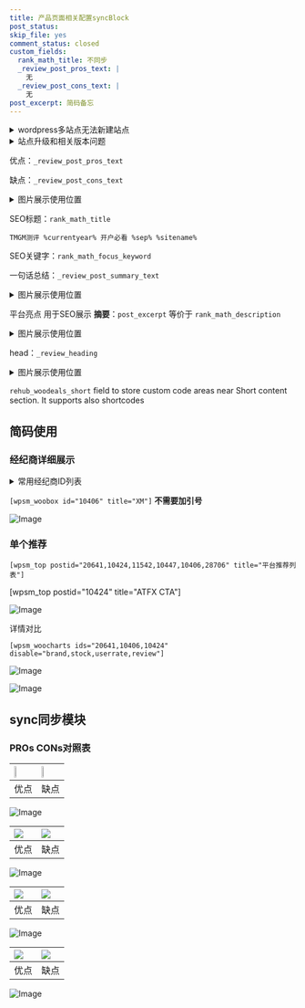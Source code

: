 ```yaml
---
title: 产品页面相关配置syncBlock
post_status: 
skip_file: yes
comment_status: closed
custom_fields:
  rank_math_title: 不同步
  _review_post_pros_text: |
    无
  _review_post_cons_text: |
    无
post_excerpt: 简码备忘
---
```

<details><summary>wordpress多站点无法新建站点</summary>

<li>和报错需要清理cookies一样的原因</li>
<li>wp-config.php里面<code>define( 'SUBDOMAIN_INSTALL', false );//子域名安装</code></li>
<li>新建子站点是用<code>define( 'SUBDOMAIN_INSTALL', true);//子域名安装</code> 完成以后，改成<code>false</code></li>
</details>

<details><summary>站点升级和相关版本问题</summary>

<p>wordpress：5.9.9
woocommerce：7.5.1
出现问题的地方：主题选项里面>><strong>Product layout >>compact style</strong></p>
<p>如何出现没有用过的字段 导致无法保存。先导出配置 然后进行修改，后面再次恢复即可。</p>
<p>出现部分字段无法显示时，需要返回默认布局后，对产品进行保存就好了。</p>
<p></p>
</details>

优点：`_review_post_pros_text`

缺点：`_review_post_cons_text`

<details><summary>图片展示使用位置</summary>

<img src="https://prod-files-secure.s3.us-west-2.amazonaws.com/39ed1227-6d7d-4570-be36-9ccd4a2c4241/f51d3d83-55d4-4bdf-9604-f37ec77ab556/Untitled.png?X-Amz-Algorithm=AWS4-HMAC-SHA256&X-Amz-Content-Sha256=UNSIGNED-PAYLOAD&X-Amz-Credential=ASIAZI2LB466SUOMCYXR%2F20250620%2Fus-west-2%2Fs3%2Faws4_request&X-Amz-Date=20250620T165519Z&X-Amz-Expires=3600&X-Amz-Security-Token=IQoJb3JpZ2luX2VjENn%2F%2F%2F%2F%2F%2F%2F%2F%2F%2FwEaCXVzLXdlc3QtMiJIMEYCIQC64DR6EGhVVHM%2BV1Q4oDOC9eVTLRWqTLcrzFGQB5gXpQIhAK%2BHygueo%2Fo%2FB8xWfWBGaZF1dXyGxitEPjQzyKYP4xUBKogECML%2F%2F%2F%2F%2F%2F%2F%2F%2F%2FwEQABoMNjM3NDIzMTgzODA1IgzuABG4lfNlG5I8Wy0q3ANFsqz2NID9K9lcbZVcFoYbGky8vtqmyYA%2F7r%2FbQri2Nxl9mVFaoELIvoaRbWEFQJgYugA5j5daL0gbHI8%2FDYTJeIzZIhXT%2FqxCcsgizpW8qKkKeplohUDvVKn1PhEOknQgYVmLDvapOjVjGgqYgGPGqCcmIVmgfAxuOdHGioR9jNk3g2FvGeYU%2FaHaFb4%2BHXVHJOdHHph0OrJlBaBunpVnAXGVP7eOURdDRDnJqIY8C7QhWznbyvQiskA3J0wP4S4GtfND1y37NulVZSozJQdpaoHE%2BPhteG20bUChe9UfgGmXEE4776QlyecktYPOQfUSL8miCTAQVvWs8ER5ymAnOiTLzqOMzEeeRb7FycnilyLyU%2BqB6dpBe0xEr8Bkob8S%2B%2B%2BaEy7Z43Z4RezaoL8AZNzSOVSvSOnUa0sO7qt8DSeI7w1jqSZxXAfw4xhlRqJ0gz5jdB1Xu%2Blm0SpcrVbh7MoymU3uD0JkohO48WYuOVERMAr9Qx0uYfhykbB9jFFVvk%2B97LZs239KUzzuq2qyJni5XpQ6qjg%2BYImr4H5hsI2AF9jl%2B1yHJWHzpunv%2BYUORVlmMHIcuCnYz5RWuvWXP%2Fn%2BaiZqkEAAC0ebYjBtIvMKabRI%2FNnilwIlsTCQl9bCBjqkAUhYfd0rnXOt8n3n%2FgsxVaEjtwuogz2WuSIN%2BT2YF6PZvRyqwO1lAuFR8iDASx2t246uXR6yX1U%2Fy5Ur9MfOtV0bm8YAmKko4%2B7nDPt4tRWdpFAfqLy2QnDQsKlOW573MbNm3EK4AFz%2B6cJyforqcIpDGUxvm5nlqfVJJLYq8Vn6Nr7tQRrYO04p9qOOzZ4vLmpXyN0nFhckbQ3SDsK49J7W%2B40U&X-Amz-Signature=a8a4b2c5e7e793f074d242b56e0463cf4a75e86cab7daf6ed1ef7abcb817ec1f&X-Amz-SignedHeaders=host&x-amz-checksum-mode=ENABLED&x-id=GetObject" alt="Image">
</details>

SEO标题：`rank_math_title`

`TMGM测评 %currentyear% 开户必看 %sep% %sitename%`

SEO关键字：`rank_math_focus_keyword`

一句话总结：`_review_post_summary_text`

<details><summary>图片展示使用位置</summary>

<img src="https://prod-files-secure.s3.us-west-2.amazonaws.com/39ed1227-6d7d-4570-be36-9ccd4a2c4241/4b96a922-296c-4f4e-8630-d1c870cbce01/Untitled.png?X-Amz-Algorithm=AWS4-HMAC-SHA256&X-Amz-Content-Sha256=UNSIGNED-PAYLOAD&X-Amz-Credential=ASIAZI2LB4662CQPOKTQ%2F20250620%2Fus-west-2%2Fs3%2Faws4_request&X-Amz-Date=20250620T165519Z&X-Amz-Expires=3600&X-Amz-Security-Token=IQoJb3JpZ2luX2VjENn%2F%2F%2F%2F%2F%2F%2F%2F%2F%2FwEaCXVzLXdlc3QtMiJIMEYCIQCnMAtNubYuzmU3JWIypXWC%2FonAaBL7HvEGR3XWokOpuAIhAIPoHd%2FJCWS6qq%2FB%2F05OluzrpjQaCB%2FWy8BOg2%2BTnZHrKogECML%2F%2F%2F%2F%2F%2F%2F%2F%2F%2FwEQABoMNjM3NDIzMTgzODA1IgxqMA3Cdl%2Fpi9rDDyoq3AO8mjJxoo8SuYmUtlbqD3yZ6fw2Vcb5caKYgdWinq2LnRvW2YijZeQLNko0wlU1kYW%2FRPQMMtfsN1E7w8PpSDNn5SSzkhbxQuejBxYu8WgDqu2vDEYRNW1l8Zoln%2FyIdaq6zK4OzQH7u4wm1pDRaPkCzFNGGFUcs9r6BDXWFGtDVgG%2BzRroZZdwwFmSJQkpyu9wZIaRlO7W10xGYJMf1fbr3oRf%2FRONF06MJ1GZGkEv2%2BfhwZSuAVvvTKN93lP7tVEYEaHVtQQKWRKRTppn17o1a2zFfpdi1Lte39Ufuom%2BmlRef5SE9pJnWoc%2BSRnbj688pUopgKbgm1W6b8UBUCeGToo%2FDwBwjOIrQ31npLvnk%2FASokb6QQfkJZyxzdzS4zbRxRq52N3B0gvVPeR0lcd3TGv%2BJSGR%2F3AhFQ0AyFEBvu2lL2SEdE3uuEBrXpzZUtWh2sNJcZadQ5z%2FXF28l5eYxZaiLYXbPFao0torqglZYYsSTAOImO7G2OvFxecFmpEy1SsCbOKMvXzVIoHEL0BbmHdV6%2BBi%2BniSJF5o3ivsj1kglQohsRtuPDzOAjhD2WBX7cQVT746MxdlfPFeBAoSqj%2F8BzLUvfQYnKzs0EYg%2FMZjXOhbUhxK%2BBB6vzD%2FltbCBjqkAW6taid9Yiaz5dMiGuLc1OFFYdpi10oIW8%2BAm1eh%2F7NsRvP3BCYGEPZOOy4gAiPjxUIzznl87nLUZBEmcG6941wroCwChUWycrDtoGkirD%2BmZ6zmYExGL6bPIFPR55KvCgWll%2BPEpFNaAkVbk40gkgVuJQ9hjkANRRpjXkxci6xH0gd5tOWhh0s%2BNeGzhcWlQCrtNDteFodn%2BsscD5lUFwN35tBD&X-Amz-Signature=aeaba6eb8687a7f17d521a05db2c0ad72d39319ccc3dce549e5436ca29b70b7f&X-Amz-SignedHeaders=host&x-amz-checksum-mode=ENABLED&x-id=GetObject" alt="Image">
</details>

平台亮点 用于SEO展示 **摘要**：`post_excerpt`  等价于 `rank_math_description`

<details><summary>图片展示使用位置</summary>

<img src="https://prod-files-secure.s3.us-west-2.amazonaws.com/39ed1227-6d7d-4570-be36-9ccd4a2c4241/1ee11f63-b60a-4dfe-a7a7-d58ff23b5d88/Untitled.png?X-Amz-Algorithm=AWS4-HMAC-SHA256&X-Amz-Content-Sha256=UNSIGNED-PAYLOAD&X-Amz-Credential=ASIAZI2LB466RFBGQGWG%2F20250620%2Fus-west-2%2Fs3%2Faws4_request&X-Amz-Date=20250620T165520Z&X-Amz-Expires=3600&X-Amz-Security-Token=IQoJb3JpZ2luX2VjENn%2F%2F%2F%2F%2F%2F%2F%2F%2F%2FwEaCXVzLXdlc3QtMiJHMEUCIFPB80brcuC6f3b5PvMf8tpEaK2ILyfPBZOTYowve%2FmuAiEAwFcVtW2fA%2BuSkfhKL4zZQIg8pBXWHXG3ZsV1OwE3FUoqiAQIwv%2F%2F%2F%2F%2F%2F%2F%2F%2F%2FARAAGgw2Mzc0MjMxODM4MDUiDG5QyA1yvFfu8ybfxSrcA6XdSnIpmSro%2BsCXtlr177Y1gMxQkXC9JhGGUObeYifBJqp84tbJcVI59%2F05OcfIycvh1%2F%2BC7gscq91KhHdeNmA61EsU7BCD%2FL76Y%2F7%2FtR8LrJ3H7SZZa1LlUXpY3dLav%2FRO9uCYmTH0Gti0%2FG%2FKQurAFJMSZ6erSJIAzyEwZaYAobraEoNBYgQGx4jFiiwseRK6ozaCipwqr3K70bP2xKNgzVcWEF0qt%2BwXsWgIZKuYG0lBTS%2Fk4gSfeFH72RlpsvI1I1R8fGmTxu544wkXMchhdvwob5mqPDAa2BeDob52BVqoHnXEcbRByOZl4gb9GtziFd1JExDozZn9%2FfnKCW9eju6RHK77GQqYKEc8%2B5zt73BRjmSIrXHoDbRvQCRpUwJce4muyy%2Bw5GBBFqg0jSp5PzTMhi42b3N5f%2FbnByzcAqz3MYe9gs%2BGGwpj%2BUkhjJWD%2Bw8nq3u6lCJdhyv5MxrNJrZderp9vu1dfWZ%2FwMjyR4LuIeN5bi0r2AQjOngcP0KZBjW7V00PZT0tyOEH%2FHBXnUqm%2FtPQC0WI%2F8vOk8Yv%2BBH6uyXL7srH5Z%2F5CBVtl3lV0mjhuFliqtrJjx7PJfS2N8RBZXeoaIkliJ7yszCS2Bq4nayWtBKtB0NqMJCX1sIGOqUB%2Fm6F0oKVBjjnyIDVqZkGMXsyRb8x1mCvPySuhSOqEJ5o8S6%2BxzTH5%2B56YElJclgrI%2F11sCkq5b6TRPr2tj%2Fh1bDzKeofXAkt1WU1Zmm8FhtfYD173gI%2BUmdP56MSAGlzvFSE%2BIWNuBgvfjcfRe50xpgfJfDolTJ%2FGpKkDZDrfuRuadzd21dxuys6dDGxGhELkIUL9a5cTI1BEm4imMqmH%2B9VVKTW&X-Amz-Signature=54c45db119e3bdcad74f949a31af070259f1a1fde4a75e50899da7c2b9340ee8&X-Amz-SignedHeaders=host&x-amz-checksum-mode=ENABLED&x-id=GetObject" alt="Image">
<img src="https://prod-files-secure.s3.us-west-2.amazonaws.com/39ed1227-6d7d-4570-be36-9ccd4a2c4241/ad4118b5-78d8-4fbe-801e-3b29b5d99c01/Untitled.png?X-Amz-Algorithm=AWS4-HMAC-SHA256&X-Amz-Content-Sha256=UNSIGNED-PAYLOAD&X-Amz-Credential=ASIAZI2LB466RFBGQGWG%2F20250620%2Fus-west-2%2Fs3%2Faws4_request&X-Amz-Date=20250620T165520Z&X-Amz-Expires=3600&X-Amz-Security-Token=IQoJb3JpZ2luX2VjENn%2F%2F%2F%2F%2F%2F%2F%2F%2F%2FwEaCXVzLXdlc3QtMiJHMEUCIFPB80brcuC6f3b5PvMf8tpEaK2ILyfPBZOTYowve%2FmuAiEAwFcVtW2fA%2BuSkfhKL4zZQIg8pBXWHXG3ZsV1OwE3FUoqiAQIwv%2F%2F%2F%2F%2F%2F%2F%2F%2F%2FARAAGgw2Mzc0MjMxODM4MDUiDG5QyA1yvFfu8ybfxSrcA6XdSnIpmSro%2BsCXtlr177Y1gMxQkXC9JhGGUObeYifBJqp84tbJcVI59%2F05OcfIycvh1%2F%2BC7gscq91KhHdeNmA61EsU7BCD%2FL76Y%2F7%2FtR8LrJ3H7SZZa1LlUXpY3dLav%2FRO9uCYmTH0Gti0%2FG%2FKQurAFJMSZ6erSJIAzyEwZaYAobraEoNBYgQGx4jFiiwseRK6ozaCipwqr3K70bP2xKNgzVcWEF0qt%2BwXsWgIZKuYG0lBTS%2Fk4gSfeFH72RlpsvI1I1R8fGmTxu544wkXMchhdvwob5mqPDAa2BeDob52BVqoHnXEcbRByOZl4gb9GtziFd1JExDozZn9%2FfnKCW9eju6RHK77GQqYKEc8%2B5zt73BRjmSIrXHoDbRvQCRpUwJce4muyy%2Bw5GBBFqg0jSp5PzTMhi42b3N5f%2FbnByzcAqz3MYe9gs%2BGGwpj%2BUkhjJWD%2Bw8nq3u6lCJdhyv5MxrNJrZderp9vu1dfWZ%2FwMjyR4LuIeN5bi0r2AQjOngcP0KZBjW7V00PZT0tyOEH%2FHBXnUqm%2FtPQC0WI%2F8vOk8Yv%2BBH6uyXL7srH5Z%2F5CBVtl3lV0mjhuFliqtrJjx7PJfS2N8RBZXeoaIkliJ7yszCS2Bq4nayWtBKtB0NqMJCX1sIGOqUB%2Fm6F0oKVBjjnyIDVqZkGMXsyRb8x1mCvPySuhSOqEJ5o8S6%2BxzTH5%2B56YElJclgrI%2F11sCkq5b6TRPr2tj%2Fh1bDzKeofXAkt1WU1Zmm8FhtfYD173gI%2BUmdP56MSAGlzvFSE%2BIWNuBgvfjcfRe50xpgfJfDolTJ%2FGpKkDZDrfuRuadzd21dxuys6dDGxGhELkIUL9a5cTI1BEm4imMqmH%2B9VVKTW&X-Amz-Signature=9d9447d1024b2ee1e5a545f094e03de1d96a93fbc94208f3b130af5397d4d79c&X-Amz-SignedHeaders=host&x-amz-checksum-mode=ENABLED&x-id=GetObject" alt="Image">
<img src="https://prod-files-secure.s3.us-west-2.amazonaws.com/39ed1227-6d7d-4570-be36-9ccd4a2c4241/a38cf7c9-a79c-4b64-9e94-13589fe0758b/Untitled.png?X-Amz-Algorithm=AWS4-HMAC-SHA256&X-Amz-Content-Sha256=UNSIGNED-PAYLOAD&X-Amz-Credential=ASIAZI2LB466RFBGQGWG%2F20250620%2Fus-west-2%2Fs3%2Faws4_request&X-Amz-Date=20250620T165520Z&X-Amz-Expires=3600&X-Amz-Security-Token=IQoJb3JpZ2luX2VjENn%2F%2F%2F%2F%2F%2F%2F%2F%2F%2FwEaCXVzLXdlc3QtMiJHMEUCIFPB80brcuC6f3b5PvMf8tpEaK2ILyfPBZOTYowve%2FmuAiEAwFcVtW2fA%2BuSkfhKL4zZQIg8pBXWHXG3ZsV1OwE3FUoqiAQIwv%2F%2F%2F%2F%2F%2F%2F%2F%2F%2FARAAGgw2Mzc0MjMxODM4MDUiDG5QyA1yvFfu8ybfxSrcA6XdSnIpmSro%2BsCXtlr177Y1gMxQkXC9JhGGUObeYifBJqp84tbJcVI59%2F05OcfIycvh1%2F%2BC7gscq91KhHdeNmA61EsU7BCD%2FL76Y%2F7%2FtR8LrJ3H7SZZa1LlUXpY3dLav%2FRO9uCYmTH0Gti0%2FG%2FKQurAFJMSZ6erSJIAzyEwZaYAobraEoNBYgQGx4jFiiwseRK6ozaCipwqr3K70bP2xKNgzVcWEF0qt%2BwXsWgIZKuYG0lBTS%2Fk4gSfeFH72RlpsvI1I1R8fGmTxu544wkXMchhdvwob5mqPDAa2BeDob52BVqoHnXEcbRByOZl4gb9GtziFd1JExDozZn9%2FfnKCW9eju6RHK77GQqYKEc8%2B5zt73BRjmSIrXHoDbRvQCRpUwJce4muyy%2Bw5GBBFqg0jSp5PzTMhi42b3N5f%2FbnByzcAqz3MYe9gs%2BGGwpj%2BUkhjJWD%2Bw8nq3u6lCJdhyv5MxrNJrZderp9vu1dfWZ%2FwMjyR4LuIeN5bi0r2AQjOngcP0KZBjW7V00PZT0tyOEH%2FHBXnUqm%2FtPQC0WI%2F8vOk8Yv%2BBH6uyXL7srH5Z%2F5CBVtl3lV0mjhuFliqtrJjx7PJfS2N8RBZXeoaIkliJ7yszCS2Bq4nayWtBKtB0NqMJCX1sIGOqUB%2Fm6F0oKVBjjnyIDVqZkGMXsyRb8x1mCvPySuhSOqEJ5o8S6%2BxzTH5%2B56YElJclgrI%2F11sCkq5b6TRPr2tj%2Fh1bDzKeofXAkt1WU1Zmm8FhtfYD173gI%2BUmdP56MSAGlzvFSE%2BIWNuBgvfjcfRe50xpgfJfDolTJ%2FGpKkDZDrfuRuadzd21dxuys6dDGxGhELkIUL9a5cTI1BEm4imMqmH%2B9VVKTW&X-Amz-Signature=ef70db4c314837081ebfba2dd50b097247cf1f2d83d9e82fc777f4a99af9b0a7&X-Amz-SignedHeaders=host&x-amz-checksum-mode=ENABLED&x-id=GetObject" alt="Image">
<img src="https://prod-files-secure.s3.us-west-2.amazonaws.com/39ed1227-6d7d-4570-be36-9ccd4a2c4241/7da6fc1e-d2ac-42ae-8c75-cb5749aa18f6/Untitled.png?X-Amz-Algorithm=AWS4-HMAC-SHA256&X-Amz-Content-Sha256=UNSIGNED-PAYLOAD&X-Amz-Credential=ASIAZI2LB466RFBGQGWG%2F20250620%2Fus-west-2%2Fs3%2Faws4_request&X-Amz-Date=20250620T165520Z&X-Amz-Expires=3600&X-Amz-Security-Token=IQoJb3JpZ2luX2VjENn%2F%2F%2F%2F%2F%2F%2F%2F%2F%2FwEaCXVzLXdlc3QtMiJHMEUCIFPB80brcuC6f3b5PvMf8tpEaK2ILyfPBZOTYowve%2FmuAiEAwFcVtW2fA%2BuSkfhKL4zZQIg8pBXWHXG3ZsV1OwE3FUoqiAQIwv%2F%2F%2F%2F%2F%2F%2F%2F%2F%2FARAAGgw2Mzc0MjMxODM4MDUiDG5QyA1yvFfu8ybfxSrcA6XdSnIpmSro%2BsCXtlr177Y1gMxQkXC9JhGGUObeYifBJqp84tbJcVI59%2F05OcfIycvh1%2F%2BC7gscq91KhHdeNmA61EsU7BCD%2FL76Y%2F7%2FtR8LrJ3H7SZZa1LlUXpY3dLav%2FRO9uCYmTH0Gti0%2FG%2FKQurAFJMSZ6erSJIAzyEwZaYAobraEoNBYgQGx4jFiiwseRK6ozaCipwqr3K70bP2xKNgzVcWEF0qt%2BwXsWgIZKuYG0lBTS%2Fk4gSfeFH72RlpsvI1I1R8fGmTxu544wkXMchhdvwob5mqPDAa2BeDob52BVqoHnXEcbRByOZl4gb9GtziFd1JExDozZn9%2FfnKCW9eju6RHK77GQqYKEc8%2B5zt73BRjmSIrXHoDbRvQCRpUwJce4muyy%2Bw5GBBFqg0jSp5PzTMhi42b3N5f%2FbnByzcAqz3MYe9gs%2BGGwpj%2BUkhjJWD%2Bw8nq3u6lCJdhyv5MxrNJrZderp9vu1dfWZ%2FwMjyR4LuIeN5bi0r2AQjOngcP0KZBjW7V00PZT0tyOEH%2FHBXnUqm%2FtPQC0WI%2F8vOk8Yv%2BBH6uyXL7srH5Z%2F5CBVtl3lV0mjhuFliqtrJjx7PJfS2N8RBZXeoaIkliJ7yszCS2Bq4nayWtBKtB0NqMJCX1sIGOqUB%2Fm6F0oKVBjjnyIDVqZkGMXsyRb8x1mCvPySuhSOqEJ5o8S6%2BxzTH5%2B56YElJclgrI%2F11sCkq5b6TRPr2tj%2Fh1bDzKeofXAkt1WU1Zmm8FhtfYD173gI%2BUmdP56MSAGlzvFSE%2BIWNuBgvfjcfRe50xpgfJfDolTJ%2FGpKkDZDrfuRuadzd21dxuys6dDGxGhELkIUL9a5cTI1BEm4imMqmH%2B9VVKTW&X-Amz-Signature=4a82b27583c6d1dbf91d72d2e92c21b58ceb3007f5df5db8fd3bbe1823790c43&X-Amz-SignedHeaders=host&x-amz-checksum-mode=ENABLED&x-id=GetObject" alt="Image">
<img src="https://prod-files-secure.s3.us-west-2.amazonaws.com/39ed1227-6d7d-4570-be36-9ccd4a2c4241/7e97f40a-eaee-47f5-b2f9-475f96808fa7/Untitled.png?X-Amz-Algorithm=AWS4-HMAC-SHA256&X-Amz-Content-Sha256=UNSIGNED-PAYLOAD&X-Amz-Credential=ASIAZI2LB466RFBGQGWG%2F20250620%2Fus-west-2%2Fs3%2Faws4_request&X-Amz-Date=20250620T165520Z&X-Amz-Expires=3600&X-Amz-Security-Token=IQoJb3JpZ2luX2VjENn%2F%2F%2F%2F%2F%2F%2F%2F%2F%2FwEaCXVzLXdlc3QtMiJHMEUCIFPB80brcuC6f3b5PvMf8tpEaK2ILyfPBZOTYowve%2FmuAiEAwFcVtW2fA%2BuSkfhKL4zZQIg8pBXWHXG3ZsV1OwE3FUoqiAQIwv%2F%2F%2F%2F%2F%2F%2F%2F%2F%2FARAAGgw2Mzc0MjMxODM4MDUiDG5QyA1yvFfu8ybfxSrcA6XdSnIpmSro%2BsCXtlr177Y1gMxQkXC9JhGGUObeYifBJqp84tbJcVI59%2F05OcfIycvh1%2F%2BC7gscq91KhHdeNmA61EsU7BCD%2FL76Y%2F7%2FtR8LrJ3H7SZZa1LlUXpY3dLav%2FRO9uCYmTH0Gti0%2FG%2FKQurAFJMSZ6erSJIAzyEwZaYAobraEoNBYgQGx4jFiiwseRK6ozaCipwqr3K70bP2xKNgzVcWEF0qt%2BwXsWgIZKuYG0lBTS%2Fk4gSfeFH72RlpsvI1I1R8fGmTxu544wkXMchhdvwob5mqPDAa2BeDob52BVqoHnXEcbRByOZl4gb9GtziFd1JExDozZn9%2FfnKCW9eju6RHK77GQqYKEc8%2B5zt73BRjmSIrXHoDbRvQCRpUwJce4muyy%2Bw5GBBFqg0jSp5PzTMhi42b3N5f%2FbnByzcAqz3MYe9gs%2BGGwpj%2BUkhjJWD%2Bw8nq3u6lCJdhyv5MxrNJrZderp9vu1dfWZ%2FwMjyR4LuIeN5bi0r2AQjOngcP0KZBjW7V00PZT0tyOEH%2FHBXnUqm%2FtPQC0WI%2F8vOk8Yv%2BBH6uyXL7srH5Z%2F5CBVtl3lV0mjhuFliqtrJjx7PJfS2N8RBZXeoaIkliJ7yszCS2Bq4nayWtBKtB0NqMJCX1sIGOqUB%2Fm6F0oKVBjjnyIDVqZkGMXsyRb8x1mCvPySuhSOqEJ5o8S6%2BxzTH5%2B56YElJclgrI%2F11sCkq5b6TRPr2tj%2Fh1bDzKeofXAkt1WU1Zmm8FhtfYD173gI%2BUmdP56MSAGlzvFSE%2BIWNuBgvfjcfRe50xpgfJfDolTJ%2FGpKkDZDrfuRuadzd21dxuys6dDGxGhELkIUL9a5cTI1BEm4imMqmH%2B9VVKTW&X-Amz-Signature=585a2c50b046fb2bf59c196db262f2d6847bb10b0a81045d2b7e042211478fdc&X-Amz-SignedHeaders=host&x-amz-checksum-mode=ENABLED&x-id=GetObject" alt="Image">
</details>

head：`_review_heading`

<details><summary>图片展示使用位置</summary>

<img src="https://prod-files-secure.s3.us-west-2.amazonaws.com/39ed1227-6d7d-4570-be36-9ccd4a2c4241/3a4650ad-9887-415c-889a-edd51fa54f27/Untitled.png?X-Amz-Algorithm=AWS4-HMAC-SHA256&X-Amz-Content-Sha256=UNSIGNED-PAYLOAD&X-Amz-Credential=ASIAZI2LB4667M2V47NT%2F20250620%2Fus-west-2%2Fs3%2Faws4_request&X-Amz-Date=20250620T165520Z&X-Amz-Expires=3600&X-Amz-Security-Token=IQoJb3JpZ2luX2VjENn%2F%2F%2F%2F%2F%2F%2F%2F%2F%2FwEaCXVzLXdlc3QtMiJIMEYCIQC8Yx2KPPHSFiZyS%2BBZrWAWEmzg7VzgsFoOdcVjWS%2BchAIhAPR5Emzs6QkUrcto98aXrKpldLKfX7QshR7LMMzlpNbuKogECML%2F%2F%2F%2F%2F%2F%2F%2F%2F%2FwEQABoMNjM3NDIzMTgzODA1IgywpuI9DHvsh8WAP2kq3AOIvV2VHrjg5%2BQiPMG5XvtLgXrI0T%2BZSyToiXmdWWrRZOFV29%2BdAOZrW8F2tdV3YQm5mPT95le2pzj8CQE5bSjxd76gJTyujW8%2B5VuDJt2IRdai7ROrJfR0QFXgtOjlnkqs8aRTfrPi8RJwf%2BkrTut9uNJqjEJo%2BWOYwh3fkce7qQ5Tl46eVA0yG0BMDfjTcesu1IYcM89EopM%2BewouvLzl1h11vAYpHK3eavJpcJcd9v7Qfv4OEQxMfO5nlGAE42BNR%2B8lXNfnqaOorkmQbbJAF%2FbC7QmCQg4EYZpP8mkeduMbN3Y8lGPdl2m%2BVmRYymi1l12Ek2%2BaBh935awffRynDyFTziLfk5BAFYrtdYV%2FQuKz9wTH%2BykymXUwbPKupMKYSMZGoTRsvqtIdhR1y4T23B0UL2hbOWlgPRUxUM1edhkbHRnapFw73cNxW4b1peUXVDnF0R9u5EgZRsp2%2FBASHMNfBEEtYXAe2YzL%2FIQi9wnacqXH01no6zznhdZKntc25%2Bkah2fTbKduCQ0Lb0YsJUBWfddNRjRzqYTQhN4oeW8ugwTG9o7d3OG%2FqSy6TLZNqE59jdMHThNxvTsR7shChQq9Y4ltAYJbN%2FCvnwUpjn06C47XAk6Gj8VT5zDbltbCBjqkATKJHQ9r8bNkrVg3JnOPcgtQmxbiPzufvdrGY9Ti28z3l52%2BP8TezetWox5eXMOFKMrM2Nqlkf7GgxHhXhEQKrfg9NN6ApsBV3H9qeMBQXqWdgFY8PUp56uSIA6T8B2SsxTVbAP7xeNxv10HuMvO1BzgwkuXXArkg8W7dswasb4NnGpQUr%2FC8gGZ65J%2FF8hMDW1WrkukcVtFO07rusGgoBiEl0DY&X-Amz-Signature=0c20235390a332e22f3d54bcf659892b2ca50fc3fb9cc9b39e65506fb64c6b5c&X-Amz-SignedHeaders=host&x-amz-checksum-mode=ENABLED&x-id=GetObject" alt="Image">
</details>

`rehub_woodeals_short`	field to store custom code areas near Short content section. It supports also shortcodes



## 简码使用

### 经纪商详细展示

<details><summary>常用经纪商ID列表</summary>

<pre><code class="php">嘉盛 ===> 20641  [wpsm_woobox id="20641" title="嘉盛"]
易信easymarkets ===> 11542  [wpsm_woobox id="11542" title="易信easymarkets"]
ATFX外汇 ===> 10424  [wpsm_woobox id="10424" title="ATFX"]
XM ===> 10406  [wpsm_woobox id="10406" title="XM"]
TMGM ===> 29622  [wpsm_woobox id="29622" title="TMGM"]
HYCM ===> 10447  [wpsm_woobox id="10447" title="HYCM"]
fpmarkets澳福外汇 ===> 20639  [wpsm_woobox id="20639" title="fpmarkets澳福外汇"]</code></pre>
</details>

`[wpsm_woobox id="10406" title="XM"]` **不需要加引号**

![Image](https://prod-files-secure.s3.us-west-2.amazonaws.com/39ed1227-6d7d-4570-be36-9ccd4a2c4241/4f898f9d-0fa7-4e43-acd3-ac6bc7be575a/Untitled.png?X-Amz-Algorithm=AWS4-HMAC-SHA256&X-Amz-Content-Sha256=UNSIGNED-PAYLOAD&X-Amz-Credential=ASIAZI2LB466Y6HZDFTR%2F20250620%2Fus-west-2%2Fs3%2Faws4_request&X-Amz-Date=20250620T165515Z&X-Amz-Expires=3600&X-Amz-Security-Token=IQoJb3JpZ2luX2VjENn%2F%2F%2F%2F%2F%2F%2F%2F%2F%2FwEaCXVzLXdlc3QtMiJHMEUCIQDpZT%2FRWbOSgDDhGiHd7fec1px6a5Sp8rrQ8PCPrlVKVwIgT5%2Bw9BhbFinKWw8sr6av03EyTeZwISz%2F4XsBOUJyNCEqiAQIwv%2F%2F%2F%2F%2F%2F%2F%2F%2F%2FARAAGgw2Mzc0MjMxODM4MDUiDBSP173%2BEjpDSumiICrcA0a5QoG%2BP6rm%2FWOsH0QjHuDgA3FjYg4Lmi3b4l3nJVYo8NTdToPEFV9xekiz%2FOwXEzCBdluqwhiyFFGsfJyyzrbi3HNbdgwjd9ylNI2wsIcn4B03U%2BtciDsjVcM9P7NY7ecTkkPV53J4A3da%2Bk6uqipkB8yntaSrLNhYWDUhSVzXUyMzN%2Bma0bvw2r6GK%2Fuj4Zwst6LXUFyeuePVhGhiCyEbFB3JmewLOsmLmmFvXno67eZ0wnqvK1sbSu6IMfsNq2RKWVkHj4Ba%2B%2FM7Rf32sH1MPT4w1VUwNqORK1BRouAvSrCOtIcnonQFFmLP%2FF06a0uiXsrhMUMLTBhk3jXLMpq%2Ff7HhXX8tjedatqTmxjmj040mCbACUvGgbRLtVPcDC6ljhBRviV1hkeVc14eaGjN0zVy2DibL5edp1q9d7JKity9y69D6K6vFKZSbZ0i%2BWF9iL0Zf8zOGAwcsloAqCIIYA6cONZvxOy42P2dYEI37vYxFdAvAWGAh06iuomPWHb1K40Fk%2BmakiuTWkX3HAjisqyyXHQDJ6zbYBgvE4SQ4SEiUIwZlnzAL%2BfDBxrSvVOM%2BoX4aYTDg2HVoG5pwliQhBgsEF0uWVsRa75asi2N1pUUXv%2Bd8EOblvXJpMKSX1sIGOqUBoeGgN08sM18hJluN3Sh%2BhA3sVSI0TGGoHGfic6LGdR5JbNbgX7Twt0Cr8o8NUMFAiGwoQGJ8H3d0G2q5V6PMgtc5r1phF322rkSmsfFJp7v2%2BZALelogfTx8jvSzT%2BrtDFnfHICLSqeQ1%2Bo2Cg41J%2B6TgR9BnUbCbbGbFi9fjX4bwLWPY1STTqUQ%2BxiiLdysBNptLxDc%2FaQihhBVF38fMx3KWdp%2F&X-Amz-Signature=eb8fb1feabf596df91c9729e0f3062b13b8d9d9662e9692339249a47e25cf456&X-Amz-SignedHeaders=host&x-amz-checksum-mode=ENABLED&x-id=GetObject)

### 单个推荐
`[wpsm_top postid="20641,10424,11542,10447,10406,28706" title="平台推荐列表"]`

[wpsm_top postid="10424" title="ATFX CTA"]

![Image](https://prod-files-secure.s3.us-west-2.amazonaws.com/39ed1227-6d7d-4570-be36-9ccd4a2c4241/5ac620dc-51a8-48b6-b55d-91f47299193c/Untitled.png?X-Amz-Algorithm=AWS4-HMAC-SHA256&X-Amz-Content-Sha256=UNSIGNED-PAYLOAD&X-Amz-Credential=ASIAZI2LB466Y6HZDFTR%2F20250620%2Fus-west-2%2Fs3%2Faws4_request&X-Amz-Date=20250620T165515Z&X-Amz-Expires=3600&X-Amz-Security-Token=IQoJb3JpZ2luX2VjENn%2F%2F%2F%2F%2F%2F%2F%2F%2F%2FwEaCXVzLXdlc3QtMiJHMEUCIQDpZT%2FRWbOSgDDhGiHd7fec1px6a5Sp8rrQ8PCPrlVKVwIgT5%2Bw9BhbFinKWw8sr6av03EyTeZwISz%2F4XsBOUJyNCEqiAQIwv%2F%2F%2F%2F%2F%2F%2F%2F%2F%2FARAAGgw2Mzc0MjMxODM4MDUiDBSP173%2BEjpDSumiICrcA0a5QoG%2BP6rm%2FWOsH0QjHuDgA3FjYg4Lmi3b4l3nJVYo8NTdToPEFV9xekiz%2FOwXEzCBdluqwhiyFFGsfJyyzrbi3HNbdgwjd9ylNI2wsIcn4B03U%2BtciDsjVcM9P7NY7ecTkkPV53J4A3da%2Bk6uqipkB8yntaSrLNhYWDUhSVzXUyMzN%2Bma0bvw2r6GK%2Fuj4Zwst6LXUFyeuePVhGhiCyEbFB3JmewLOsmLmmFvXno67eZ0wnqvK1sbSu6IMfsNq2RKWVkHj4Ba%2B%2FM7Rf32sH1MPT4w1VUwNqORK1BRouAvSrCOtIcnonQFFmLP%2FF06a0uiXsrhMUMLTBhk3jXLMpq%2Ff7HhXX8tjedatqTmxjmj040mCbACUvGgbRLtVPcDC6ljhBRviV1hkeVc14eaGjN0zVy2DibL5edp1q9d7JKity9y69D6K6vFKZSbZ0i%2BWF9iL0Zf8zOGAwcsloAqCIIYA6cONZvxOy42P2dYEI37vYxFdAvAWGAh06iuomPWHb1K40Fk%2BmakiuTWkX3HAjisqyyXHQDJ6zbYBgvE4SQ4SEiUIwZlnzAL%2BfDBxrSvVOM%2BoX4aYTDg2HVoG5pwliQhBgsEF0uWVsRa75asi2N1pUUXv%2Bd8EOblvXJpMKSX1sIGOqUBoeGgN08sM18hJluN3Sh%2BhA3sVSI0TGGoHGfic6LGdR5JbNbgX7Twt0Cr8o8NUMFAiGwoQGJ8H3d0G2q5V6PMgtc5r1phF322rkSmsfFJp7v2%2BZALelogfTx8jvSzT%2BrtDFnfHICLSqeQ1%2Bo2Cg41J%2B6TgR9BnUbCbbGbFi9fjX4bwLWPY1STTqUQ%2BxiiLdysBNptLxDc%2FaQihhBVF38fMx3KWdp%2F&X-Amz-Signature=f256e2bbe520407de782663cb8084ac30e83aceb4ec7920707a06134098e3205&X-Amz-SignedHeaders=host&x-amz-checksum-mode=ENABLED&x-id=GetObject)

详情对比

`[wpsm_woocharts ids="20641,10406,10424" disable="brand,stock,userrate,review"]`

![Image](https://prod-files-secure.s3.us-west-2.amazonaws.com/39ed1227-6d7d-4570-be36-9ccd4a2c4241/bf3ba45f-b9f3-4295-8aef-b4a495fd25f4/Untitled.png?X-Amz-Algorithm=AWS4-HMAC-SHA256&X-Amz-Content-Sha256=UNSIGNED-PAYLOAD&X-Amz-Credential=ASIAZI2LB466Y6HZDFTR%2F20250620%2Fus-west-2%2Fs3%2Faws4_request&X-Amz-Date=20250620T165515Z&X-Amz-Expires=3600&X-Amz-Security-Token=IQoJb3JpZ2luX2VjENn%2F%2F%2F%2F%2F%2F%2F%2F%2F%2FwEaCXVzLXdlc3QtMiJHMEUCIQDpZT%2FRWbOSgDDhGiHd7fec1px6a5Sp8rrQ8PCPrlVKVwIgT5%2Bw9BhbFinKWw8sr6av03EyTeZwISz%2F4XsBOUJyNCEqiAQIwv%2F%2F%2F%2F%2F%2F%2F%2F%2F%2FARAAGgw2Mzc0MjMxODM4MDUiDBSP173%2BEjpDSumiICrcA0a5QoG%2BP6rm%2FWOsH0QjHuDgA3FjYg4Lmi3b4l3nJVYo8NTdToPEFV9xekiz%2FOwXEzCBdluqwhiyFFGsfJyyzrbi3HNbdgwjd9ylNI2wsIcn4B03U%2BtciDsjVcM9P7NY7ecTkkPV53J4A3da%2Bk6uqipkB8yntaSrLNhYWDUhSVzXUyMzN%2Bma0bvw2r6GK%2Fuj4Zwst6LXUFyeuePVhGhiCyEbFB3JmewLOsmLmmFvXno67eZ0wnqvK1sbSu6IMfsNq2RKWVkHj4Ba%2B%2FM7Rf32sH1MPT4w1VUwNqORK1BRouAvSrCOtIcnonQFFmLP%2FF06a0uiXsrhMUMLTBhk3jXLMpq%2Ff7HhXX8tjedatqTmxjmj040mCbACUvGgbRLtVPcDC6ljhBRviV1hkeVc14eaGjN0zVy2DibL5edp1q9d7JKity9y69D6K6vFKZSbZ0i%2BWF9iL0Zf8zOGAwcsloAqCIIYA6cONZvxOy42P2dYEI37vYxFdAvAWGAh06iuomPWHb1K40Fk%2BmakiuTWkX3HAjisqyyXHQDJ6zbYBgvE4SQ4SEiUIwZlnzAL%2BfDBxrSvVOM%2BoX4aYTDg2HVoG5pwliQhBgsEF0uWVsRa75asi2N1pUUXv%2Bd8EOblvXJpMKSX1sIGOqUBoeGgN08sM18hJluN3Sh%2BhA3sVSI0TGGoHGfic6LGdR5JbNbgX7Twt0Cr8o8NUMFAiGwoQGJ8H3d0G2q5V6PMgtc5r1phF322rkSmsfFJp7v2%2BZALelogfTx8jvSzT%2BrtDFnfHICLSqeQ1%2Bo2Cg41J%2B6TgR9BnUbCbbGbFi9fjX4bwLWPY1STTqUQ%2BxiiLdysBNptLxDc%2FaQihhBVF38fMx3KWdp%2F&X-Amz-Signature=ff67d2d755eceabd9145cd6c886297c6492e8fe00934f3a007f627d9420e63d1&X-Amz-SignedHeaders=host&x-amz-checksum-mode=ENABLED&x-id=GetObject)

![Image](https://prod-files-secure.s3.us-west-2.amazonaws.com/39ed1227-6d7d-4570-be36-9ccd4a2c4241/30bc56ef-f383-4b48-9768-2ebc9e436ec0/Untitled.png?X-Amz-Algorithm=AWS4-HMAC-SHA256&X-Amz-Content-Sha256=UNSIGNED-PAYLOAD&X-Amz-Credential=ASIAZI2LB466Y6HZDFTR%2F20250620%2Fus-west-2%2Fs3%2Faws4_request&X-Amz-Date=20250620T165515Z&X-Amz-Expires=3600&X-Amz-Security-Token=IQoJb3JpZ2luX2VjENn%2F%2F%2F%2F%2F%2F%2F%2F%2F%2FwEaCXVzLXdlc3QtMiJHMEUCIQDpZT%2FRWbOSgDDhGiHd7fec1px6a5Sp8rrQ8PCPrlVKVwIgT5%2Bw9BhbFinKWw8sr6av03EyTeZwISz%2F4XsBOUJyNCEqiAQIwv%2F%2F%2F%2F%2F%2F%2F%2F%2F%2FARAAGgw2Mzc0MjMxODM4MDUiDBSP173%2BEjpDSumiICrcA0a5QoG%2BP6rm%2FWOsH0QjHuDgA3FjYg4Lmi3b4l3nJVYo8NTdToPEFV9xekiz%2FOwXEzCBdluqwhiyFFGsfJyyzrbi3HNbdgwjd9ylNI2wsIcn4B03U%2BtciDsjVcM9P7NY7ecTkkPV53J4A3da%2Bk6uqipkB8yntaSrLNhYWDUhSVzXUyMzN%2Bma0bvw2r6GK%2Fuj4Zwst6LXUFyeuePVhGhiCyEbFB3JmewLOsmLmmFvXno67eZ0wnqvK1sbSu6IMfsNq2RKWVkHj4Ba%2B%2FM7Rf32sH1MPT4w1VUwNqORK1BRouAvSrCOtIcnonQFFmLP%2FF06a0uiXsrhMUMLTBhk3jXLMpq%2Ff7HhXX8tjedatqTmxjmj040mCbACUvGgbRLtVPcDC6ljhBRviV1hkeVc14eaGjN0zVy2DibL5edp1q9d7JKity9y69D6K6vFKZSbZ0i%2BWF9iL0Zf8zOGAwcsloAqCIIYA6cONZvxOy42P2dYEI37vYxFdAvAWGAh06iuomPWHb1K40Fk%2BmakiuTWkX3HAjisqyyXHQDJ6zbYBgvE4SQ4SEiUIwZlnzAL%2BfDBxrSvVOM%2BoX4aYTDg2HVoG5pwliQhBgsEF0uWVsRa75asi2N1pUUXv%2Bd8EOblvXJpMKSX1sIGOqUBoeGgN08sM18hJluN3Sh%2BhA3sVSI0TGGoHGfic6LGdR5JbNbgX7Twt0Cr8o8NUMFAiGwoQGJ8H3d0G2q5V6PMgtc5r1phF322rkSmsfFJp7v2%2BZALelogfTx8jvSzT%2BrtDFnfHICLSqeQ1%2Bo2Cg41J%2B6TgR9BnUbCbbGbFi9fjX4bwLWPY1STTqUQ%2BxiiLdysBNptLxDc%2FaQihhBVF38fMx3KWdp%2F&X-Amz-Signature=a41944200bcc251a03d962f1accbb026814937114963a69e260301efadc06617&X-Amz-SignedHeaders=host&x-amz-checksum-mode=ENABLED&x-id=GetObject)

## sync同步模块

### PROs CONs对照表

| <img src="https://cdn.ifttt.fun/gh/jarlin8/OSS@main/icons/customize/pros.svg" height="auto" width="37.3%"> | <img src="https://cdn.ifttt.fun/gh/jarlin8/OSS@main/icons/customize/cons.svg" height="auto" width="28.8%"> |
| :--- | :--- |
| 优点 | 缺点 |

![Image](https://prod-files-secure.s3.us-west-2.amazonaws.com/39ed1227-6d7d-4570-be36-9ccd4a2c4241/8742b755-dfb5-4004-9a5f-d6e561664bd8/Untitled.png?X-Amz-Algorithm=AWS4-HMAC-SHA256&X-Amz-Content-Sha256=UNSIGNED-PAYLOAD&X-Amz-Credential=ASIAZI2LB466Y6HZDFTR%2F20250620%2Fus-west-2%2Fs3%2Faws4_request&X-Amz-Date=20250620T165515Z&X-Amz-Expires=3600&X-Amz-Security-Token=IQoJb3JpZ2luX2VjENn%2F%2F%2F%2F%2F%2F%2F%2F%2F%2FwEaCXVzLXdlc3QtMiJHMEUCIQDpZT%2FRWbOSgDDhGiHd7fec1px6a5Sp8rrQ8PCPrlVKVwIgT5%2Bw9BhbFinKWw8sr6av03EyTeZwISz%2F4XsBOUJyNCEqiAQIwv%2F%2F%2F%2F%2F%2F%2F%2F%2F%2FARAAGgw2Mzc0MjMxODM4MDUiDBSP173%2BEjpDSumiICrcA0a5QoG%2BP6rm%2FWOsH0QjHuDgA3FjYg4Lmi3b4l3nJVYo8NTdToPEFV9xekiz%2FOwXEzCBdluqwhiyFFGsfJyyzrbi3HNbdgwjd9ylNI2wsIcn4B03U%2BtciDsjVcM9P7NY7ecTkkPV53J4A3da%2Bk6uqipkB8yntaSrLNhYWDUhSVzXUyMzN%2Bma0bvw2r6GK%2Fuj4Zwst6LXUFyeuePVhGhiCyEbFB3JmewLOsmLmmFvXno67eZ0wnqvK1sbSu6IMfsNq2RKWVkHj4Ba%2B%2FM7Rf32sH1MPT4w1VUwNqORK1BRouAvSrCOtIcnonQFFmLP%2FF06a0uiXsrhMUMLTBhk3jXLMpq%2Ff7HhXX8tjedatqTmxjmj040mCbACUvGgbRLtVPcDC6ljhBRviV1hkeVc14eaGjN0zVy2DibL5edp1q9d7JKity9y69D6K6vFKZSbZ0i%2BWF9iL0Zf8zOGAwcsloAqCIIYA6cONZvxOy42P2dYEI37vYxFdAvAWGAh06iuomPWHb1K40Fk%2BmakiuTWkX3HAjisqyyXHQDJ6zbYBgvE4SQ4SEiUIwZlnzAL%2BfDBxrSvVOM%2BoX4aYTDg2HVoG5pwliQhBgsEF0uWVsRa75asi2N1pUUXv%2Bd8EOblvXJpMKSX1sIGOqUBoeGgN08sM18hJluN3Sh%2BhA3sVSI0TGGoHGfic6LGdR5JbNbgX7Twt0Cr8o8NUMFAiGwoQGJ8H3d0G2q5V6PMgtc5r1phF322rkSmsfFJp7v2%2BZALelogfTx8jvSzT%2BrtDFnfHICLSqeQ1%2Bo2Cg41J%2B6TgR9BnUbCbbGbFi9fjX4bwLWPY1STTqUQ%2BxiiLdysBNptLxDc%2FaQihhBVF38fMx3KWdp%2F&X-Amz-Signature=31980fea26430b92e2457a7323327e35c681204d590da3b150dfc1fedd606172&X-Amz-SignedHeaders=host&x-amz-checksum-mode=ENABLED&x-id=GetObject)

| <img src="https://cdn.ifttt.fun/gh/jarlin8/OSS@main/icons/customize/pros1.svg" height="auto"> | <img src="https://cdn.ifttt.fun/gh/jarlin8/OSS@main/icons/customize/cons1.svg" height="auto"> |
| :--- | :--- |
| 优点 | 缺点 |

![Image](https://prod-files-secure.s3.us-west-2.amazonaws.com/39ed1227-6d7d-4570-be36-9ccd4a2c4241/806358f8-c9c4-4e17-bb35-c6c76a5397a5/Untitled.png?X-Amz-Algorithm=AWS4-HMAC-SHA256&X-Amz-Content-Sha256=UNSIGNED-PAYLOAD&X-Amz-Credential=ASIAZI2LB466Y6HZDFTR%2F20250620%2Fus-west-2%2Fs3%2Faws4_request&X-Amz-Date=20250620T165515Z&X-Amz-Expires=3600&X-Amz-Security-Token=IQoJb3JpZ2luX2VjENn%2F%2F%2F%2F%2F%2F%2F%2F%2F%2FwEaCXVzLXdlc3QtMiJHMEUCIQDpZT%2FRWbOSgDDhGiHd7fec1px6a5Sp8rrQ8PCPrlVKVwIgT5%2Bw9BhbFinKWw8sr6av03EyTeZwISz%2F4XsBOUJyNCEqiAQIwv%2F%2F%2F%2F%2F%2F%2F%2F%2F%2FARAAGgw2Mzc0MjMxODM4MDUiDBSP173%2BEjpDSumiICrcA0a5QoG%2BP6rm%2FWOsH0QjHuDgA3FjYg4Lmi3b4l3nJVYo8NTdToPEFV9xekiz%2FOwXEzCBdluqwhiyFFGsfJyyzrbi3HNbdgwjd9ylNI2wsIcn4B03U%2BtciDsjVcM9P7NY7ecTkkPV53J4A3da%2Bk6uqipkB8yntaSrLNhYWDUhSVzXUyMzN%2Bma0bvw2r6GK%2Fuj4Zwst6LXUFyeuePVhGhiCyEbFB3JmewLOsmLmmFvXno67eZ0wnqvK1sbSu6IMfsNq2RKWVkHj4Ba%2B%2FM7Rf32sH1MPT4w1VUwNqORK1BRouAvSrCOtIcnonQFFmLP%2FF06a0uiXsrhMUMLTBhk3jXLMpq%2Ff7HhXX8tjedatqTmxjmj040mCbACUvGgbRLtVPcDC6ljhBRviV1hkeVc14eaGjN0zVy2DibL5edp1q9d7JKity9y69D6K6vFKZSbZ0i%2BWF9iL0Zf8zOGAwcsloAqCIIYA6cONZvxOy42P2dYEI37vYxFdAvAWGAh06iuomPWHb1K40Fk%2BmakiuTWkX3HAjisqyyXHQDJ6zbYBgvE4SQ4SEiUIwZlnzAL%2BfDBxrSvVOM%2BoX4aYTDg2HVoG5pwliQhBgsEF0uWVsRa75asi2N1pUUXv%2Bd8EOblvXJpMKSX1sIGOqUBoeGgN08sM18hJluN3Sh%2BhA3sVSI0TGGoHGfic6LGdR5JbNbgX7Twt0Cr8o8NUMFAiGwoQGJ8H3d0G2q5V6PMgtc5r1phF322rkSmsfFJp7v2%2BZALelogfTx8jvSzT%2BrtDFnfHICLSqeQ1%2Bo2Cg41J%2B6TgR9BnUbCbbGbFi9fjX4bwLWPY1STTqUQ%2BxiiLdysBNptLxDc%2FaQihhBVF38fMx3KWdp%2F&X-Amz-Signature=722762d4290ee497cca5c304a2fc8d0dbd989714ba8ea75aa9b6bd9290f4ddd4&X-Amz-SignedHeaders=host&x-amz-checksum-mode=ENABLED&x-id=GetObject)

| <img src="https://cdn.ifttt.fun/gh/jarlin8/OSS@main/icons/customize/pros2.svg" height="auto"> | <img src="https://cdn.ifttt.fun/gh/jarlin8/OSS@main/icons/customize/cons2.svg" height="auto"> |
| :--- | :--- |
| 优点 | 缺点 |

![Image](https://prod-files-secure.s3.us-west-2.amazonaws.com/39ed1227-6d7d-4570-be36-9ccd4a2c4241/a9245ec9-70dd-4005-b534-0d54315fc5f3/Untitled.png?X-Amz-Algorithm=AWS4-HMAC-SHA256&X-Amz-Content-Sha256=UNSIGNED-PAYLOAD&X-Amz-Credential=ASIAZI2LB466Y6HZDFTR%2F20250620%2Fus-west-2%2Fs3%2Faws4_request&X-Amz-Date=20250620T165515Z&X-Amz-Expires=3600&X-Amz-Security-Token=IQoJb3JpZ2luX2VjENn%2F%2F%2F%2F%2F%2F%2F%2F%2F%2FwEaCXVzLXdlc3QtMiJHMEUCIQDpZT%2FRWbOSgDDhGiHd7fec1px6a5Sp8rrQ8PCPrlVKVwIgT5%2Bw9BhbFinKWw8sr6av03EyTeZwISz%2F4XsBOUJyNCEqiAQIwv%2F%2F%2F%2F%2F%2F%2F%2F%2F%2FARAAGgw2Mzc0MjMxODM4MDUiDBSP173%2BEjpDSumiICrcA0a5QoG%2BP6rm%2FWOsH0QjHuDgA3FjYg4Lmi3b4l3nJVYo8NTdToPEFV9xekiz%2FOwXEzCBdluqwhiyFFGsfJyyzrbi3HNbdgwjd9ylNI2wsIcn4B03U%2BtciDsjVcM9P7NY7ecTkkPV53J4A3da%2Bk6uqipkB8yntaSrLNhYWDUhSVzXUyMzN%2Bma0bvw2r6GK%2Fuj4Zwst6LXUFyeuePVhGhiCyEbFB3JmewLOsmLmmFvXno67eZ0wnqvK1sbSu6IMfsNq2RKWVkHj4Ba%2B%2FM7Rf32sH1MPT4w1VUwNqORK1BRouAvSrCOtIcnonQFFmLP%2FF06a0uiXsrhMUMLTBhk3jXLMpq%2Ff7HhXX8tjedatqTmxjmj040mCbACUvGgbRLtVPcDC6ljhBRviV1hkeVc14eaGjN0zVy2DibL5edp1q9d7JKity9y69D6K6vFKZSbZ0i%2BWF9iL0Zf8zOGAwcsloAqCIIYA6cONZvxOy42P2dYEI37vYxFdAvAWGAh06iuomPWHb1K40Fk%2BmakiuTWkX3HAjisqyyXHQDJ6zbYBgvE4SQ4SEiUIwZlnzAL%2BfDBxrSvVOM%2BoX4aYTDg2HVoG5pwliQhBgsEF0uWVsRa75asi2N1pUUXv%2Bd8EOblvXJpMKSX1sIGOqUBoeGgN08sM18hJluN3Sh%2BhA3sVSI0TGGoHGfic6LGdR5JbNbgX7Twt0Cr8o8NUMFAiGwoQGJ8H3d0G2q5V6PMgtc5r1phF322rkSmsfFJp7v2%2BZALelogfTx8jvSzT%2BrtDFnfHICLSqeQ1%2Bo2Cg41J%2B6TgR9BnUbCbbGbFi9fjX4bwLWPY1STTqUQ%2BxiiLdysBNptLxDc%2FaQihhBVF38fMx3KWdp%2F&X-Amz-Signature=450b9321cf8101bfcca023618fa30da5870e4709868a133deaec7d0382a9a72b&X-Amz-SignedHeaders=host&x-amz-checksum-mode=ENABLED&x-id=GetObject)

| <img src="https://cdn.ifttt.fun/gh/jarlin8/OSS@main/icons/customize/pros3.svg" height="auto"> | <img src="https://cdn.ifttt.fun/gh/jarlin8/OSS@main/icons/customize/cons3.svg" height="auto"> |
| :--- | :--- |
| 优点 | 缺点 |

![Image](https://prod-files-secure.s3.us-west-2.amazonaws.com/39ed1227-6d7d-4570-be36-9ccd4a2c4241/e1e580a2-2e5c-4780-9ff4-19c318fc2284/Untitled.png?X-Amz-Algorithm=AWS4-HMAC-SHA256&X-Amz-Content-Sha256=UNSIGNED-PAYLOAD&X-Amz-Credential=ASIAZI2LB466Y6HZDFTR%2F20250620%2Fus-west-2%2Fs3%2Faws4_request&X-Amz-Date=20250620T165515Z&X-Amz-Expires=3600&X-Amz-Security-Token=IQoJb3JpZ2luX2VjENn%2F%2F%2F%2F%2F%2F%2F%2F%2F%2FwEaCXVzLXdlc3QtMiJHMEUCIQDpZT%2FRWbOSgDDhGiHd7fec1px6a5Sp8rrQ8PCPrlVKVwIgT5%2Bw9BhbFinKWw8sr6av03EyTeZwISz%2F4XsBOUJyNCEqiAQIwv%2F%2F%2F%2F%2F%2F%2F%2F%2F%2FARAAGgw2Mzc0MjMxODM4MDUiDBSP173%2BEjpDSumiICrcA0a5QoG%2BP6rm%2FWOsH0QjHuDgA3FjYg4Lmi3b4l3nJVYo8NTdToPEFV9xekiz%2FOwXEzCBdluqwhiyFFGsfJyyzrbi3HNbdgwjd9ylNI2wsIcn4B03U%2BtciDsjVcM9P7NY7ecTkkPV53J4A3da%2Bk6uqipkB8yntaSrLNhYWDUhSVzXUyMzN%2Bma0bvw2r6GK%2Fuj4Zwst6LXUFyeuePVhGhiCyEbFB3JmewLOsmLmmFvXno67eZ0wnqvK1sbSu6IMfsNq2RKWVkHj4Ba%2B%2FM7Rf32sH1MPT4w1VUwNqORK1BRouAvSrCOtIcnonQFFmLP%2FF06a0uiXsrhMUMLTBhk3jXLMpq%2Ff7HhXX8tjedatqTmxjmj040mCbACUvGgbRLtVPcDC6ljhBRviV1hkeVc14eaGjN0zVy2DibL5edp1q9d7JKity9y69D6K6vFKZSbZ0i%2BWF9iL0Zf8zOGAwcsloAqCIIYA6cONZvxOy42P2dYEI37vYxFdAvAWGAh06iuomPWHb1K40Fk%2BmakiuTWkX3HAjisqyyXHQDJ6zbYBgvE4SQ4SEiUIwZlnzAL%2BfDBxrSvVOM%2BoX4aYTDg2HVoG5pwliQhBgsEF0uWVsRa75asi2N1pUUXv%2Bd8EOblvXJpMKSX1sIGOqUBoeGgN08sM18hJluN3Sh%2BhA3sVSI0TGGoHGfic6LGdR5JbNbgX7Twt0Cr8o8NUMFAiGwoQGJ8H3d0G2q5V6PMgtc5r1phF322rkSmsfFJp7v2%2BZALelogfTx8jvSzT%2BrtDFnfHICLSqeQ1%2Bo2Cg41J%2B6TgR9BnUbCbbGbFi9fjX4bwLWPY1STTqUQ%2BxiiLdysBNptLxDc%2FaQihhBVF38fMx3KWdp%2F&X-Amz-Signature=1502dd09901889e46751c0a7576f3a09d725e6bddae3285e01858a98624b915e&X-Amz-SignedHeaders=host&x-amz-checksum-mode=ENABLED&x-id=GetObject)